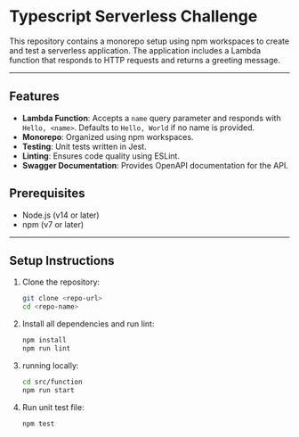 # **Typescript Serverless Challenge**

This repository contains a monorepo setup using npm workspaces to create and test a serverless application. The application includes a Lambda function that responds to HTTP requests and returns a greeting message.

---

## **Features**
- **Lambda Function**: Accepts a `name` query parameter and responds with `Hello, <name>`. Defaults to `Hello, World` if no name is provided.
- **Monorepo**: Organized using npm workspaces.
- **Testing**: Unit tests written in Jest.
- **Linting**: Ensures code quality using ESLint.
- **Swagger Documentation**: Provides OpenAPI documentation for the API.


## **Prerequisites**
- Node.js (v14 or later)
- npm (v7 or later)

---

## **Setup Instructions**
1. Clone the repository:
   ```bash
   git clone <repo-url>
   cd <repo-name>
2. Install all dependencies and run lint:
   ```bash
   npm install
   npm run lint
3. running locally:
   ```bash
   cd src/function
   npm run start
4. Run unit test file:
   ```bash
   npm test


